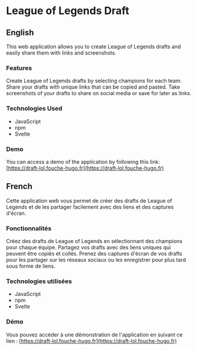 # League of Legends Draft

## English

This web application allows you to create League of Legends drafts and easily share them with links and screenshots.

### Features

Create League of Legends drafts by selecting champions for each team.
Share your drafts with unique links that can be copied and pasted.
Take screenshots of your drafts to share on social media or save for later as links.

### Technologies Used
- JavaScript
- npm
- Svelte

### Demo
You can access a demo of the application by following this link: [https://draft-lol.fouche-hugo.fr](https://draft-lol.fouche-hugo.fr)

## French

Cette application web vous permet de créer des drafts de League of Legends et de les partager facilement avec des liens et des captures d'écran.

### Fonctionnalités

Créez des drafts de League of Legends en sélectionnant des champions pour chaque équipe.
Partagez vos drafts avec des liens uniques qui peuvent être copiés et collés.
Prenez des captures d'écran de vos drafts pour les partager sur les réseaux sociaux ou les enregistrer pour plus tard sous forme de liens.

### Technologies utilisées
- JavaScript
- npm
- Svelte

### Démo
Vous pouvez accéder à une démonstration de l'application en suivant ce lien : [https://draft-lol.fouche-hugo.fr](https://draft-lol.fouche-hugo.fr)

